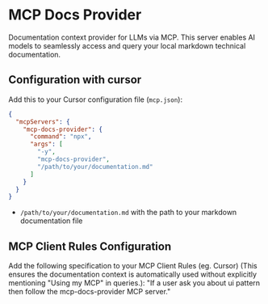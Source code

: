 # MCP Docs Provider

Documentation context provider for LLMs via MCP. This server enables AI models to seamlessly access and query your local markdown technical documentation.

## Configuration with cursor

Add this to your Cursor configuration file (`mcp.json`):

```json
{
  "mcpServers": {
    "mcp-docs-provider": {
      "command": "npx",
      "args": [
        "-y",
        "mcp-docs-provider",
        "/path/to/your/documentation.md"
      ]
    }
  }
}
```

- `/path/to/your/documentation.md` with the path to your markdown documentation file

## MCP Client Rules Configuration

Add the following specification to your MCP Client Rules (eg. Cursor) (This ensures the documentation context is automatically used without explicitly mentioning "Using my MCP" in queries.):
"If a user ask you about ui pattern then follow the mcp-docs-provider MCP server."
